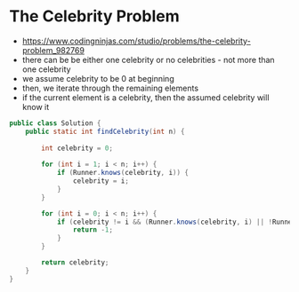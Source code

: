 # The Celebrity Problem

- https://www.codingninjas.com/studio/problems/the-celebrity-problem_982769
- there can be be either one celebrity or no celebrities - not more than one celebrity
- we assume celebrity to be 0 at beginning
- then, we iterate through the remaining elements
- if the current element is a celebrity, then the assumed celebrity will know it

```java
public class Solution {
	public static int findCelebrity(int n) {
		
		int celebrity = 0;
		
		for (int i = 1; i < n; i++) {
			if (Runner.knows(celebrity, i)) {
				celebrity = i;
			}
		}

		for (int i = 0; i < n; i++) {
			if (celebrity != i && (Runner.knows(celebrity, i) || !Runner.knows(i, celebrity))) {
				return -1;
			}
		}

		return celebrity;
    }
}
```
